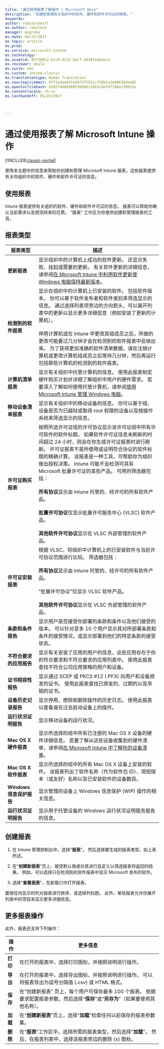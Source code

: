 ```yaml
---
title: "通过使用报表了解操作 | Microsoft Docs"
description: "创建和管理有关组织中的软件、硬件和软件许可证的报表。"
keywords: 
author: robstackmsft
ms.author: robstack
manager: angrobe
ms.date: 04/23/2017
ms.topic: article
ms.prod: 
ms.service: microsoft-intune
ms.technology: 
ms.assetid: 857309c2-61c9-4c22-becf-4839fedeaece
ms.reviewer: pbala
ms.suite: ems
ms.custom: intune-classic
ms.translationtype: Human Translation
ms.sourcegitcommit: 9ff1adae93fe6873f5551cf58b1a2e89638dee85
ms.openlocfilehash: d16374606d60f3b09dc24b3c4ef4f196a739b32e
ms.contentlocale: zh-cn
ms.lasthandoff: 05/23/2017



---
```


# <a name="understand-microsoft-intune-operations-by-using-reports"></a>通过使用报表了解 Microsoft Intune 操作

[!INCLUDE[classic-portal](../includes/classic-portal.md)]

使用本主题中的信息来帮助你创建和管理 Microsoft Intune 报表，这些报表提供有关你组织中的软件、硬件和软件许可证的信息。

## <a name="using-reports"></a>使用报表
Intune 报表提供有关组织的软件、硬件和软件许可证的信息。 报表可以帮助你确认当前需求以及预测将来的花费。 “报表”  工作区为你提供创建和管理报表的工具。 

## <a name="report-types"></a>报表类型

|报表类型|描述|
|---------------|---------------|
|**更新报表**|显示组织中的计算机上成功的软件更新。 还显示失败、挂起或需要的更新。 有关软件更新的详细信息，请参阅[在 Microsoft Intune 中利用软件更新使 Windows 电脑保持最新版本](keep-windows-pcs-up-to-date-with-software-updates-in-microsoft-intune.md)。|
|**检测到的软件报表**|显示在组织中的计算机上已安装的软件。 包括软件版本。 你可以基于软件发布者和软件类别来筛选显示的信息。 通过选择列表项旁边的方向箭头，可以展开列表中的更新以显示更多详细信息（例如安装了更新的计算机）。<br /><br />停用计算机或在 Intune 中更改其组成员之后，所做的更改可能要过几分钟才会在检测到的软件报表中反映出来。 为了获得更加准确的软件清单数据，请在注销计算机或更改计算机组成员之后等待几分钟，然后再运行包括那些计算机的检测到的软件报表。|
|**计算机清单报表**|显示有关组织中托管计算机的信息。 使用此报表制定硬件购买计划并详细了解组织中用户的硬件需求。 若要深入了解如何使用托管计算机，请参阅[使用 Microsoft Intune 管理 Windows 电脑](manage-windows-pcs-with-microsoft-intune.md)。|
|**移动设备清单报表**|显示有关组织中的移动设备的信息。 你可以基于组、设备是否为已越狱或取得 root 权限的设备以及按操作系统来筛选显示的信息。|
|**许可证购买报表**|按照所选许可证组的许可协议显示该许可证组中所有许可软件的软件标题。 如果软件许可证信息未刷新的时间超过 24 小时，则会在你生成许可证报表时进行刷新。 许可证报表不是所使用或证明符合协议的软件标题的精确计算。 该报表是一种工具，可帮助你为组织做出授权决策。 Intune 可能不会检测可具有 Microsoft 批量许可证的某些产品。 可用的筛选器包括：<br /><br />**所有协议**显示由 Intune 托管的、经许可的所有软件产品。<br /><br />**批量许可协议**仅显示批量许可服务中心 (VLSC) 软件产品。<br /><br />**其他软件许可协议**显示在 VLSC 外部管理的软件产品。|
|**许可证安装报表**|根据 VLSC，将组织中计算机上的已安装软件与当前许可协议范围进行比较。 筛选器包括：<br /><br />**所有协议**显示由 Intune 托管的、经许可的所有软件产品。<br /><br />“批量许可协议”仅显示 VLSC 软件产品。<br /><br />**其他软件许可协议**显示在 VLSC 外部管理的软件产品。|
|**条款和条件报告**|显示用户是否接受你部署的条款和条件以及他们接受的版本。 可以针对至多 10 个用户显示其对所部署条款和条件的接受情况，或显示部署到他们的特定条款的接受状态。|
|**不符合要求的应用报告**|显示有关安装了应用的用户的信息，这些应用存在于你的符合要求和不符合要求的应用列表中。 使用此报表查找不符合公司应用策略的用户和设备。|
|**证书相容性报告**|显示通过 SCEP 或 PKCS #12 (.PFX) 向用户和设备颁发的证书。 使用此报表查找已颁发的、过期的以及吊销的证书。|
|**设备历史记录报告**|显示停用、擦除和删除操作的历史日志。 使用此报表以查看谁在过去启动设备上的操作。|
|**运行状况证明报告**|显示移动设备的运行状况。|
|**Mac OS X 硬件报表**|显示所选择的组中所有已注册的 Mac OS X 设备的硬件详细信息。 若要了解从这些设备收集到的硬件清单，请参阅[在 Microsoft Intune 中了解你的设备清单](understand-your-devices-with-inventory-in-microsoft-intune.md)。|
|**Mac OS X 软件报表**|显示所选择的组中的所有 Mac OS X 设备上安装的软件。 该报表列出了软件名称（作为软件包 ID）、简短版本（或友好）名称以及已安装软件的设备数目。|
|**Windows 信息保护报告**|显示管理的设备上 Windows 信息保护 (WIP) 操作的相关信息。|
|**运行状况证明报告**|显示用于托管设备的 Windows 运行状况证明服务报告的信息。|

## <a name="to-create-a-report"></a>创建报表

1.  在 Intune 管理控制台中，选择“**报表**”。 然后选择要生成的报表类型，如上表所述。

2.  在“**创建新报表**”页上，接受默认值或对其进行自定义以筛选报表将返回的结果。 例如，可以选择只在检测到的软件报表中显示 Microsoft 发布的软件。

3.  选择“**查看报表**”，在新窗口中打开报表。

要按任何显示的列对报表进行排序，请选择列标题。 此外，某些报表允许你展开列表中的项目来显示更多详细信息。

## <a name="more-report-actions"></a>更多报表操作
此外，报表还支持下列操作：

|操作|更多信息|
|----------|--------------------|
|**打印**|在打开的报表中，选择打印图标，并按照说明进行操作。|
|**导出**|在打开的报表中，选择导出图标，并按照说明进行操作。 可以将报表导出为逗号分隔值 (.csv) 或 HTML 格式。|
|**保存**|在“创建新报表”  页上，每个用户可保存最多 100 个报表。 依据要求配置报表参数，然后选择“**保存**”或“**另存为**”（如果要使用其他名称）。|
|**加载**|在“**创建新报表**”页上，选择“**加载**”检索任何以前保存的报表参数集。|
|**删除**|在“**报表**”工作区中，选择所需的报表类型，然后选择“**加载**”。 然后，在报表列表中，选择该报表旁边的删除 (x) 图标。|



